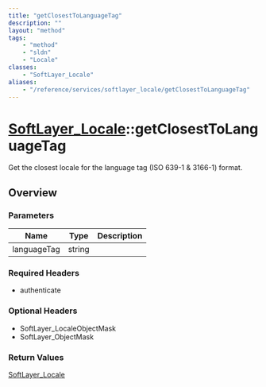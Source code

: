```yaml
---
title: "getClosestToLanguageTag"
description: ""
layout: "method"
tags:
    - "method"
    - "sldn"
    - "Locale"
classes:
    - "SoftLayer_Locale"
aliases:
    - "/reference/services/softlayer_locale/getClosestToLanguageTag"
---
```

# [SoftLayer_Locale](/reference/services/SoftLayer_Locale)::getClosestToLanguageTag

Get the closest locale for the language tag (ISO 639-1 & 3166-1) format.


## Overview 


### Parameters 
|Name | Type | Description |
| --- | --- | --- |
|languageTag| string| |


### Required Headers
* authenticate

### Optional Headers
* SoftLayer_LocaleObjectMask
* SoftLayer_ObjectMask

### Return Values
<a href='/reference/datatypes/SoftLayer_Locale'>SoftLayer_Locale </a>

